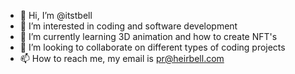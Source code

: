 - 👋 Hi, I’m @itstbell
- 👀 I’m interested in coding and software development 
- 🌱 I’m currently learning 3D animation and how to create NFT's
- 💞️ I’m looking to collaborate on different types of coding projects
- 📫 How to reach me, my email is pr@heirbell.com

<!---
itstbell/itstbell is a ✨ special ✨ repository because its `README.md` (this file) appears on your GitHub profile.
You can click the Preview link to take a look at your changes.
--->
